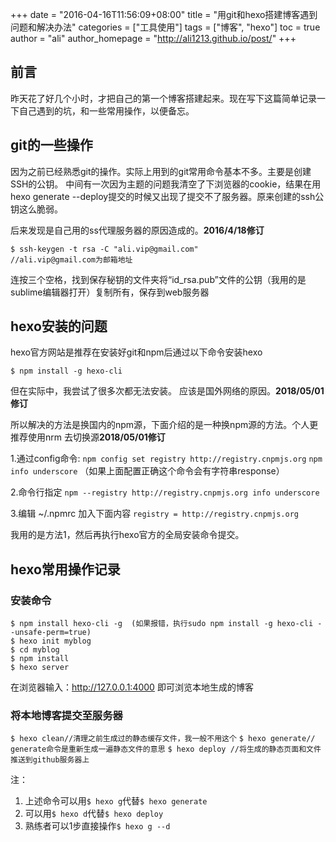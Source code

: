 +++
date = "2016-04-16T11:56:09+08:00"
title = "用git和hexo搭建博客遇到问题和解决办法"
categories = ["工具使用"]
tags = ["博客", "hexo"]
toc = true
author = "ali"
author_homepage =  "http://ali1213.github.io/post/"
+++

## 前言
昨天花了好几个小时，才把自己的第一个博客搭建起来。现在写下这篇简单记录一下自己遇到的坑，和一些常用操作，以便备忘。
<!-- more -->
## git的一些操作
因为之前已经熟悉git的操作。实际上用到的git常用命令基本不多。主要是创建SSH的公钥。
中间有一次因为主题的问题我清空了下浏览器的cookie，结果在用hexo generate --deploy提交的时候又出现了提交不了服务器。原来创建的ssh公钥这么脆弱。

后来发现是自己用的ss代理服务器的原因造成的。**2016/4/18修订**
    
`$ ssh-keygen -t rsa -C "ali.vip@gmail.com"           //ali.vip@gmail.com为邮箱地址`

连按三个空格，找到保存秘钥的文件夹将“id_rsa.pub”文件的公钥（我用的是sublime编辑器打开）复制所有，保存到web服务器

## hexo安装的问题
hexo官方网站是推荐在安装好git和npm后通过以下命令安装hexo

`$ npm install -g hexo-cli`

但在实际中，我尝试了很多次都无法安装。 应该是国外网络的原因。**2018/05/01修订**

所以解决的方法是换国内的npm源，下面介绍的是一种换npm源的方法。个人更推荐使用nrm 去切换源**2018/05/01修订**

1.通过config命令:
`npm config set registry http://registry.cnpmjs.org`
`npm info underscore` （如果上面配置正确这个命令会有字符串response）

2.命令行指定
`npm --registry http://registry.cnpmjs.org info underscore`

3.编辑 ~/.npmrc 加入下面内容
`registry = http://registry.cnpmjs.org`

我用的是方法1，然后再执行hexo官方的全局安装命令提交。

## hexo常用操作记录

### 安装命令

```
$ npm install hexo-cli -g  (如果报错，执行sudo npm install -g hexo-cli --unsafe-perm=true)
$ hexo init myblog
$ cd myblog
$ npm install
$ hexo server
```

在浏览器输入：http://127.0.0.1:4000 即可浏览本地生成的博客

### 将本地博客提交至服务器

`$ hexo clean//清理之前生成过的静态缓存文件，我一般不用这个`
`$ hexo generate//    generate命令是重新生成一遍静态文件的意思`
`$ hexo deploy //将生成的静态页面和文件推送到github服务器上`

注：

 1. 上述命令可以用`$ hexo g`代替`$ hexo generate`
 2. 可以用`$ hexo d`代替`$ hexo deploy`
 3. 熟练者可以1步直接操作`$ hexo g --d`